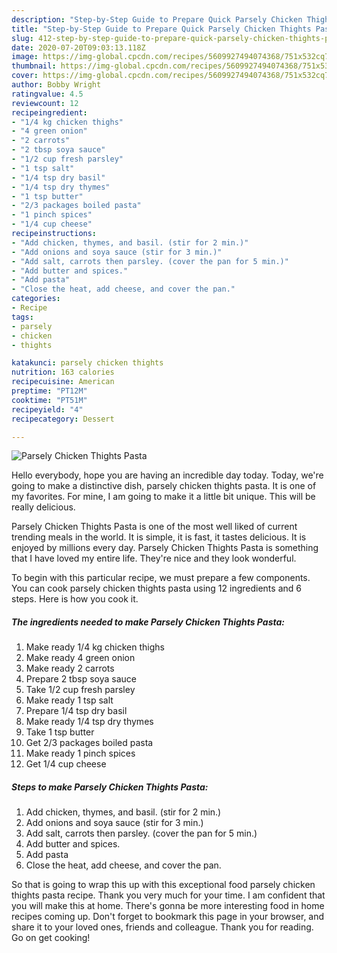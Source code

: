 ```yaml
---
description: "Step-by-Step Guide to Prepare Quick Parsely Chicken Thights Pasta"
title: "Step-by-Step Guide to Prepare Quick Parsely Chicken Thights Pasta"
slug: 412-step-by-step-guide-to-prepare-quick-parsely-chicken-thights-pasta
date: 2020-07-20T09:03:13.118Z
image: https://img-global.cpcdn.com/recipes/5609927494074368/751x532cq70/parsely-chicken-thights-pasta-recipe-main-photo.jpg
thumbnail: https://img-global.cpcdn.com/recipes/5609927494074368/751x532cq70/parsely-chicken-thights-pasta-recipe-main-photo.jpg
cover: https://img-global.cpcdn.com/recipes/5609927494074368/751x532cq70/parsely-chicken-thights-pasta-recipe-main-photo.jpg
author: Bobby Wright
ratingvalue: 4.5
reviewcount: 12
recipeingredient:
- "1/4 kg chicken thighs"
- "4 green onion"
- "2 carrots"
- "2 tbsp soya sauce"
- "1/2 cup fresh parsley"
- "1 tsp salt"
- "1/4 tsp dry basil"
- "1/4 tsp dry thymes"
- "1 tsp butter"
- "2/3 packages boiled pasta"
- "1 pinch spices"
- "1/4 cup cheese"
recipeinstructions:
- "Add chicken, thymes, and basil. (stir for 2 min.)"
- "Add onions and soya sauce (stir for 3 min.)"
- "Add salt, carrots then parsley. (cover the pan for 5 min.)"
- "Add butter and spices."
- "Add pasta"
- "Close the heat, add cheese, and cover the pan."
categories:
- Recipe
tags:
- parsely
- chicken
- thights

katakunci: parsely chicken thights 
nutrition: 163 calories
recipecuisine: American
preptime: "PT12M"
cooktime: "PT51M"
recipeyield: "4"
recipecategory: Dessert

---
```



![Parsely Chicken Thights Pasta](https://img-global.cpcdn.com/recipes/5609927494074368/751x532cq70/parsely-chicken-thights-pasta-recipe-main-photo.jpg)

Hello everybody, hope you are having an incredible day today. Today, we're going to make a distinctive dish, parsely chicken thights pasta. It is one of my favorites. For mine, I am going to make it a little bit unique. This will be really delicious.



Parsely Chicken Thights Pasta is one of the most well liked of current trending meals in the world. It is simple, it is fast, it tastes delicious. It is enjoyed by millions every day. Parsely Chicken Thights Pasta is something that I have loved my entire life. They're nice and they look wonderful.


To begin with this particular recipe, we must prepare a few components. You can cook parsely chicken thights pasta using 12 ingredients and 6 steps. Here is how you cook it.

<!--inarticleads1-->

##### The ingredients needed to make Parsely Chicken Thights Pasta:

1. Make ready 1/4 kg chicken thighs
1. Make ready 4 green onion
1. Make ready 2 carrots
1. Prepare 2 tbsp soya sauce
1. Take 1/2 cup fresh parsley
1. Make ready 1 tsp salt
1. Prepare 1/4 tsp dry basil
1. Make ready 1/4 tsp dry thymes
1. Take 1 tsp butter
1. Get 2/3 packages boiled pasta
1. Make ready 1 pinch spices
1. Get 1/4 cup cheese




<!--inarticleads2-->

##### Steps to make Parsely Chicken Thights Pasta:

1. Add chicken, thymes, and basil. (stir for 2 min.)
1. Add onions and soya sauce (stir for 3 min.)
1. Add salt, carrots then parsley. (cover the pan for 5 min.)
1. Add butter and spices.
1. Add pasta
1. Close the heat, add cheese, and cover the pan.




So that is going to wrap this up with this exceptional food parsely chicken thights pasta recipe. Thank you very much for your time. I am confident that you will make this at home. There's gonna be more interesting food in home recipes coming up. Don't forget to bookmark this page in your browser, and share it to your loved ones, friends and colleague. Thank you for reading. Go on get cooking!
